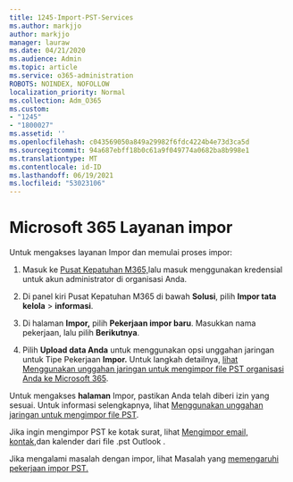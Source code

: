 ```yaml
---
title: 1245-Import-PST-Services
ms.author: markjjo
author: markjjo
manager: lauraw
ms.date: 04/21/2020
ms.audience: Admin
ms.topic: article
ms.service: o365-administration
ROBOTS: NOINDEX, NOFOLLOW
localization_priority: Normal
ms.collection: Adm_O365
ms.custom:
- "1245"
- "1800027"
ms.assetid: ''
ms.openlocfilehash: c043569050a849a29982f6fdc4224b4e73d3ca5d
ms.sourcegitcommit: 94a687ebff18b0c61a9f049774a0682ba8b998e1
ms.translationtype: MT
ms.contentlocale: id-ID
ms.lasthandoff: 06/19/2021
ms.locfileid: "53023106"
---
```

# <a name="microsoft-365-import-service"></a>Microsoft 365 Layanan impor

Untuk mengakses layanan Impor dan memulai proses impor:

1. Masuk ke [Pusat Kepatuhan M365,](https://compliance.microsoft.com/)lalu masuk menggunakan kredensial untuk akun administrator di organisasi Anda.

1. Di panel kiri Pusat Kepatuhan M365 di bawah **Solusi**, pilih **Impor tata kelola**  >  **informasi**.

1. Di halaman **Impor,** pilih **Pekerjaan impor baru**. Masukkan nama pekerjaan, lalu pilih **Berikutnya**.

1. Pilih **Upload data Anda** untuk menggunakan opsi unggahan jaringan untuk Tipe Pekerjaan **Impor.** Untuk langkah detailnya, [lihat Menggunakan unggahan jaringan untuk mengimpor file PST organisasi Anda ke Microsoft 365](/compliance/use-network-upload-to-import-pst-files).

Untuk mengakses **halaman** Impor, pastikan Anda telah diberi izin yang sesuai. Untuk informasi selengkapnya, lihat [Menggunakan unggahan jaringan untuk mengimpor file PST](/microsoft-365/compliance/importing-pst-files-to-office-365#using-network-upload-to-import-pst-files).

Jika ingin mengimpor PST ke kotak surat, lihat [Mengimpor email, kontak,](https://support.office.com/article/import-email-contacts-and-calendar-from-an-outlook-pst-file-431a8e9a-f99f-4d5f-ae48-ded54b3440ac)dan kalender dari file .pst Outlook .

Jika mengalami masalah dengan impor, lihat Masalah yang [memengaruhi pekerjaan impor PST.](/office365/troubleshoot/pst-import-service/issues-with-pst-import-job)

